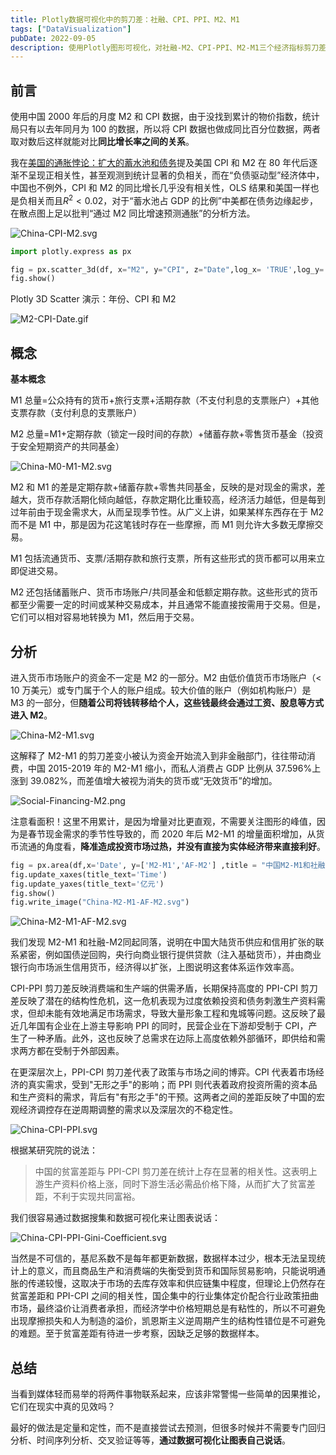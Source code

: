 ```yaml
---
title: Plotly数据可视化中的剪刀差：社融、CPI、PPI、M2、M1
tags: ["DataVisualization"]
pubDate: 2022-09-05
description: 使用Plotly图形可视化，对社融-M2、CPI-PPI、M2-M1三个经济指标剪刀差进行总量分析。
---
```


## 前言

使用中国 2000 年后的月度 M2 和 CPI 数据，由于没找到累计的物价指数，统计局只有以去年同月为 100 的数据，所以将 CPI 数据也做成同比百分位数据，两者取对数后这样就能对比**同比增长率之间的关系**。

我在[美国的通胀悖论：扩大的蓄水池和债务](/blog/the-us-inflation-paradox-expanding-reservoirs-and-debt)提及美国 CPI 和 M2 在 80 年代后逐渐不呈现正相关性，甚至观测到统计显著的负相关，而在“负债驱动型”经济体中，中国也不例外，CPI 和 M2 的同比增长几乎没有相关性，OLS 结果和美国一样也是负相关而且$R^2<0.02$，对于“蓄水池占 GDP 的比例”中美都在债务边缘起步，在散点图上足以批判“通过 M2 同比增速预测通胀”的分析方法。

![China-CPI-M2.svg](/static/images/China-CPI-M2.svg)

```py
import plotly.express as px

fig = px.scatter_3d(df, x="M2", y="CPI", z="Date",log_x= 'TRUE',log_y= 'TRUE')
fig.show()
```

Plotly 3D Scatter 演示：年份、CPI 和 M2

![M2-CPI-Date.gif](/static/images/M2-CPI-Date.gif)

## 概念

**基本概念**

M1 总量=公众持有的货币+旅行支票+活期存款（不支付利息的支票账户）+其他支票存款（支付利息的支票账户）

M2 总量=M1+定期存款（锁定一段时间的存款）+储蓄存款+零售货币基金（投资于安全短期资产的共同基金）

![China-M0-M1-M2.svg](/static/images/China-M0-M1-M2.svg)

M2 和 M1 的差是定期存款+储蓄存款+零售共同基金，反映的是对现金的需求，差越大，货币存款活期化倾向越低，存款定期化比重较高，经济活力越低，但是每到过年前由于现金需求大，从而呈现季节性。从广义上讲，如果某样东西存在于 M2 而不是 M1 中，那是因为花这笔钱时存在一些摩擦，而 M1 则允许大多数无摩擦交易。

M1 包括流通货币、支票/活期存款和旅行支票，所有这些形式的货币都可以用来立即促进交易。

M2 还包括储蓄账户、货币市场账户/共同基金和低额定期存款。这些形式的货币都至少需要一定的时间或某种交易成本，并且通常不能直接按需用于交易。但是，它们可以相对容易地转换为 M1，然后用于交易。

## 分析

进入货币市场账户的资金不一定是 M2 的一部分。M2 由低价值货币市场账户（< 10 万美元）或专门属于个人的账户组成。较大价值的账户（例如机构账户）是 M3 的一部分，但**随着公司将钱转移给个人，这些钱最终会通过工资、股息等方式进入 M2**。

![China-M2-M1.svg](/static/images/China-M2-M1.svg)

这解释了 M2-M1 的剪刀差变小被认为资金开始流入到非金融部门，往往带动消费，中国 2015-2019 年的 M2-M1 缩小，而私人消费占 GDP 比例从 37.596%上涨到 39.082%，而差值增大被视为消失的货币或“无效货币”的增加。

![Social-Financing-M2.png](/static/images/Social-Financing-M2.png)

注意看面积！这里不用累计，是因为增量对比更直观，不需要关注图形的峰值，因为是春节现金需求的季节性导致的，而 2020 年后 M2-M1 的增量面积增加，从货币流通的角度看，**降准造成投资市场过热，并没有直接为实体经济带来直接利好**。

```py
fig = px.area(df,x='Date', y=['M2-M1','AF-M2'] ,title = "中国M2-M1和社融-M2的增量剪刀差")
fig.update_xaxes(title_text='Time')
fig.update_yaxes(title_text='亿元')
fig.show()
fig.write_image("China-M2-M1-AF-M2.svg")
```

![China-M2-M1-AF-M2.svg](/static/images/China-M2-M1-AF-M2.svg)

我们发现 M2-M1 和社融-M2同起同落，说明在中国大陆货币供应和信用扩张的联系紧密，例如国债逆回购，央行向商业银行提供贷款（注入基础货币），并由商业银行向市场派生信用货币，经济得以扩张，上图说明这套体系运作效率高。

CPI-PPI 剪刀差反映消费端和生产端的供需矛盾，长期保持高度的 PPI-CPI 剪刀差反映了潜在的结构性危机，这一危机表现为过度依赖投资和债务刺激生产资料需求，但却未能有效地满足市场需求，导致大量形象工程和鬼城等问题。这反映了最近几年国有企业在上游主导影响 PPI 的同时，民营企业在下游却受制于 CPI，产生了一种矛盾。此外，这也反映了总需求在边际上高度依赖外部循环，即供给和需求两方都在受制于外部因素。

在更深层次上，PPI-CPI 剪刀差代表了政策与市场之间的博弈。CPI 代表着市场经济的真实需求，受到"无形之手"的影响；而 PPI 则代表着政府投资所需的资本品和生产资料的需求，背后有"有形之手"的干预。这两者之间的差距反映了中国的宏观经济调控存在逆周期调整的需求以及深层次的不稳定性。

![China-CPI-PPI.svg](/static/images/China-CPI-PPI.svg)

根据某研究院的说法：

> 中国的贫富差距与 PPI-CPI 剪刀差在统计上存在显著的相关性。这表明上游生产资料价格上涨，同时下游生活必需品价格下降，从而扩大了贫富差距，不利于实现共同富裕。

我们很容易通过数据搜集和数据可视化来让图表说话：

![China-CPI-PPI-Gini-Coefficient.svg](/static/images/China-CPI-PPI-Gini-Coefficient.svg)

当然是不可信的，基尼系数不是每年都更新数据，数据样本过少，根本无法呈现统计上的意义，而且商品生产和消费端的失衡受到货币和国际贸易影响，只能说明通胀的传递较慢，这取决于市场的去库存效率和供应链集中程度，但理论上仍然存在贫富差距和 PPI-CPI 之间的相关性，国企集中的行业集体定价配合行业政策扭曲市场，最终溢价让消费者承担，而经济学中价格短期总是有粘性的，所以不可避免出现摩擦损失和人为制造的溢价，凯恩斯主义逆周期产生的结构性错位是不可避免的难题。至于贫富差距有待进一步考察，因缺乏足够的数据样本。

## 总结

当看到媒体轻而易举的将两件事物联系起来，应该非常警惕一些简单的因果推论，它们在现实中真的见效吗？

最好的做法是定量和定性，而不是直接尝试去预测，但很多时候并不需要专门回归分析、时间序列分析、交叉验证等等，**通过数据可视化让图表自己说话**。
